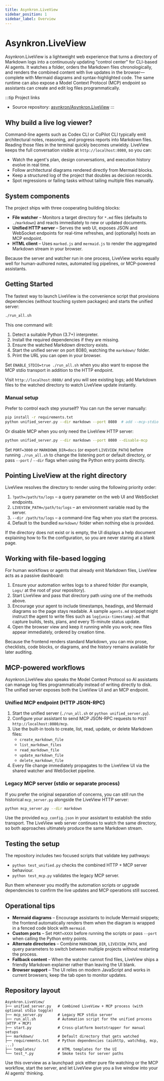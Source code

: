 ```yaml
---
title: Asynkron.LiveView
sidebar_position: 1
sidebar_label: Overview
---
```


# Asynkron.LiveView

Asynkron.LiveView is a lightweight web experience that turns a directory of Markdown logs into a continuously updating "control center" for CLI-based AI agents. It watches a folder, orders the Markdown files chronologically, and renders the combined content with live updates in the browser—complete with Mermaid diagrams and syntax-highlighted code. The same runtime can also expose a Model Context Protocol (MCP) endpoint so assistants can create and edit log files programmatically.

:::tip Project links
- Source repository: [asynkron/Asynkron.LiveView](https://github.com/asynkron/Asynkron.LiveView)
:::

## Why build a live log viewer?

Command-line agents such as Codex CLI or CoPilot CLI typically emit architectural notes, reasoning, and progress reports into Markdown files. Reading those files in the terminal quickly becomes unwieldy. LiveView keeps the full conversation visible at `http://localhost:8080`, so you can:

- Watch the agent's plan, design conversations, and execution history evolve in real time.
- Follow architectural diagrams rendered directly from Mermaid blocks.
- Keep a structured log of the project that doubles as decision records.
- Spot regressions or failing tasks without tailing multiple files manually.

## System components

The project ships with three cooperating building blocks:

- **File watcher** – Monitors a target directory for `*.md` files (defaults to `./markdown`) and reacts immediately to new or updated documents.
- **Unified HTTP server** – Serves the web UI, exposes JSON and WebSocket endpoints for real-time refreshes, and (optionally) hosts an MCP endpoint.
- **HTML client** – Uses `marked.js` and `mermaid.js` to render the aggregated Markdown stream in your browser.

Because the server and watcher run in one process, LiveView works equally well for human-authored notes, automated log pipelines, or MCP-powered assistants.

## Getting Started

The fastest way to launch LiveView is the convenience script that provisions dependencies (without touching system packages) and starts the unified server:

```bash
./run_all.sh
```

This one command will:

1. Detect a suitable Python (3.7+) interpreter.
2. Install the required dependencies if they are missing.
3. Ensure the watched Markdown directory exists.
4. Start the unified server on port 8080, watching the `markdown/` folder.
5. Print the URL you can open in your browser.

Set `ENABLE_STDIO=true ./run_all.sh` when you also want to expose the MCP stdio transport in addition to the HTTP endpoint.

Visit `http://localhost:8080/` and you will see existing logs; add Markdown files to the watched directory to watch LiveView update instantly.

### Manual setup

Prefer to control each step yourself? You can run the server manually:

```bash
pip install -r requirements.txt
python unified_server.py --dir markdown --port 8080  # add --mcp-stdio to expose the stdio transport alongside HTTP
```

Or disable MCP when you only need the LiveView HTTP server:

```bash
python unified_server.py --dir markdown --port 8080 --disable-mcp
```

Set `PORT=3000` or `MARKDOWN_DIR=docs` (or export `LIVEVIEW_PATH`) before running `./run_all.sh` to change the listening port or default directory, or pass `--port` / `--dir` flags when using the Python entry points directly.

## Pointing LiveView at the right directory

LiveView resolves the directory to render using the following priority order:

1. `?path=/path/to/logs` – a query parameter on the web UI and WebSocket endpoints.
2. `LIVEVIEW_PATH=/path/to/logs` – an environment variable read by the server.
3. `--dir /path/to/logs` – a command-line flag when you start the process.
4. Default to the bundled `markdown/` folder when nothing else is provided.

If the directory does not exist or is empty, the UI displays a help document explaining how to fix the configuration, so you are never staring at a blank page.

## Working with file-based logging

For human workflows or agents that already emit Markdown files, LiveView acts as a passive dashboard:

1. Ensure your automation writes logs to a shared folder (for example, `Logs/` at the root of your repository).
2. Start LiveView and pass that directory path using one of the methods above.
3. Encourage your agent to include timestamps, headings, and Mermaid diagrams so the page stays readable. A sample `agents.md` snippet might instruct the agent to write files such as `log{unix-timestamp}.md` that capture builds, tests, plans, and every 15-minute status update.
4. Open the browser view and keep it running while you work; new files appear immediately, ordered by creation time.

Because the frontend renders standard Markdown, you can mix prose, checklists, code blocks, or diagrams, and the history remains available for later auditing.

## MCP-powered workflows

Asynkron.LiveView also speaks the Model Context Protocol so AI assistants can manage log files programmatically instead of writing directly to disk. The unified server exposes both the LiveView UI and an MCP endpoint.

### Unified MCP endpoint (HTTP JSON-RPC)

1. Start the unified server (`./run_all.sh` or `python unified_server.py`).
2. Configure your assistant to send MCP JSON-RPC requests to `POST http://localhost:8080/mcp`.
3. Use the built-in tools to create, list, read, update, or delete Markdown files:
   - `create_markdown_file`
   - `list_markdown_files`
   - `read_markdown_file`
   - `update_markdown_file`
   - `delete_markdown_file`
4. Every file change immediately propagates to the LiveView UI via the shared watcher and WebSocket pipeline.

### Legacy MCP server (stdio or separate process)

If you prefer the original separation of concerns, you can still run the historical `mcp_server.py` alongside the LiveView HTTP server:

```bash
python mcp_server.py --dir markdown
```

Use the provided `mcp_config.json` in your assistant to establish the stdio transport. The LiveView web server continues to watch the same directory, so both approaches ultimately produce the same Markdown stream.

## Testing the setup

The repository includes two focused scripts that validate key pathways:

- `python test_unified.py` checks the combined HTTP + MCP server behaviour.
- `python test_mcp.py` validates the legacy MCP server.

Run them whenever you modify the automation scripts or upgrade dependencies to confirm the live updates and MCP operations still succeed.

## Operational tips

- **Mermaid diagrams** – Encourage assistants to include Mermaid snippets; the frontend automatically renders them when the diagram is wrapped in a fenced code block with `mermaid`.
- **Custom ports** – Set `PORT=XXXX` before running the scripts or pass `--port` when calling the Python entry points.
- **Alternate directories** – Combine `MARKDOWN_DIR`, `LIVEVIEW_PATH`, and query parameters to switch between multiple projects without restarting the process.
- **Fallback content** – When the watcher cannot find files, LiveView ships a friendly Markdown explainer rather than leaving the UI blank.
- **Browser support** – The UI relies on modern JavaScript and works in current browsers; keep the tab open to monitor updates.

## Repository layout

```
Asynkron.LiveView/
├── unified_server.py   # Combined LiveView + MCP process (with optional stdio toggle)
├── mcp_server.py       # Legacy MCP stdio server
├── run_all.sh          # Automation script for the unified process (HTTP + MCP)
├── start.py            # Cross-platform bootstrapper for manual setups
├── markdown/           # Default directory that gets watched
├── requirements.txt    # Python dependencies (aiohttp, watchdog, mcp, ...)
├── templates/          # HTML templates for the UI
└── test_*.py           # Smoke tests for server paths
```

Use this overview as a launchpad: pick either pure file watching or the MCP workflow, start the server, and let LiveView give you a live window into your AI agents' thinking.
